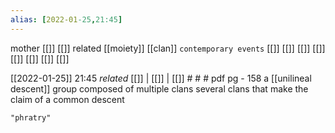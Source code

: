 ```yaml
---
alias: [2022-01-25,21:45]
---
```

 mother [[]] [[]]
 related [[moiety]] [[clan]]
 `contemporary events` [[]] [[]] [[]] [[]] [[]] [[]] [[]] [[]]

[[2022-01-25]] 21:45 _related_ [[]] | [[]] | [[]] # # #
pdf pg - 158
a [[unilineal descent]] group composed of multiple clans
several clans that make the claim of a common descent
```query
"phratry"
```
